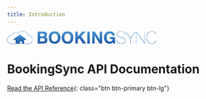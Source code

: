 ```yaml
---
title: Introduction
---
```


![](/images/bookingsync.png)

# BookingSync API Documentation

[Read the API Reference](/reference/){: class="btn btn-primary btn-lg"}
